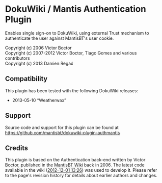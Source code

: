 # DokuWiki / Mantis Authentication Plugin

Enables single sign-on to DokuWiki, using external Trust mechanism to
authenticate the user against MantisBT's user cookie.

Copyright (c) 2006 Victor Boctor  
Copyright (c) 2007-2012 Victor Boctor, Tiago Gomes and various contributors  
Copyright (c) 2013 Damien Regad

## Compatibility

This plugin has been tested with the following DokuWiki releases:

- 2013-05-10 “Weatherwax”


## Support

Source code and support for this plugin can be found at
https://github.com/mantisbt/dokuwiki-plugin-authmantis


## Credits

This plugin is based on the Authentication back-end written by Victor Boctor,
published in the [MantisBT Wiki] back in 2006. The latest code available in the
wiki ([2012-12-01 13:26]) was used to develop it. Please refer to the page's
revision history for details about earlier authors and changes.

[MantisBT Wiki]: https://mantisbt.org/wiki/doku.php/mantisbt:issue:7075:integration_with_dokuwiki.
[2012-12-01 13:26]: https://mantisbt.org/wiki/doku.php/mantisbt:issue:7075:integration_with_dokuwiki?rev=1354364789
